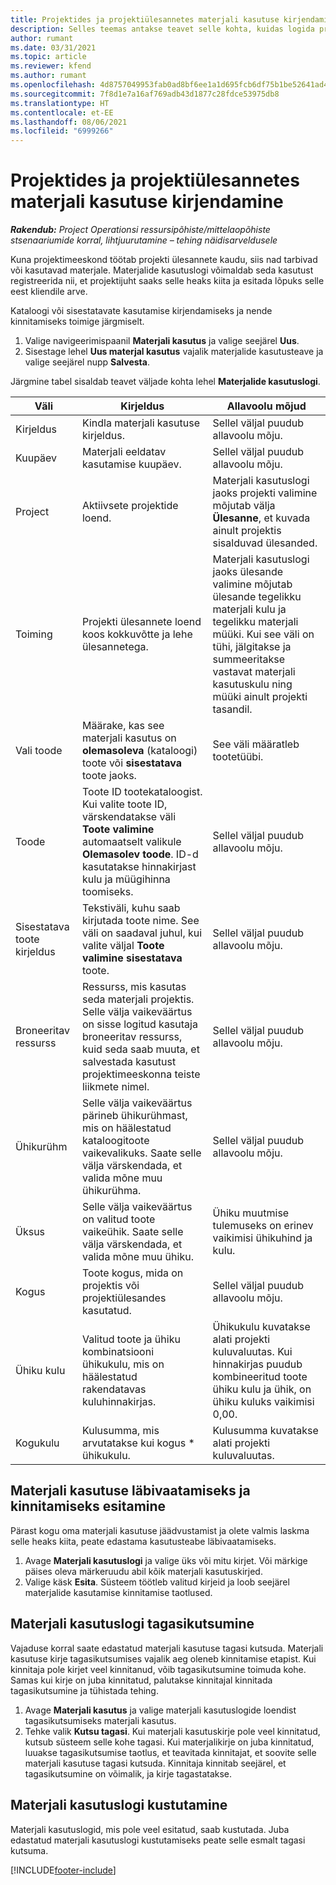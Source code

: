 ```yaml
---
title: Projektides ja projektiülesannetes materjali kasutuse kirjendamine
description: Selles teemas antakse teavet selle kohta, kuidas logida projektides ja projektiülesannetes materjalide kasutamist.
author: rumant
ms.date: 03/31/2021
ms.topic: article
ms.reviewer: kfend
ms.author: rumant
ms.openlocfilehash: 4d8757049953fab0ad8bf6ee1a1d695fcb6df75b1be52641ad4af3b3137d7a0a
ms.sourcegitcommit: 7f8d1e7a16af769adb43d1877c28fdce53975db8
ms.translationtype: HT
ms.contentlocale: et-EE
ms.lasthandoff: 08/06/2021
ms.locfileid: "6999266"
---
```

# <a name="record-material-usage-on-projects-and-project-tasks"></a>Projektides ja projektiülesannetes materjali kasutuse kirjendamine

_**Rakendub:** Project Operationsi ressursipõhiste/mittelaopõhiste stsenaariumide korral, lihtjuurutamine – tehing näidisarveldusele_

Kuna projektimeeskond töötab projekti ülesannete kaudu, siis nad tarbivad või kasutavad materjale. Materjalide kasutuslogi võimaldab seda kasutust registreerida nii, et projektijuht saaks selle heaks kiita ja esitada lõpuks selle eest kliendile arve. 

Kataloogi või sisestatavate kasutamise kirjendamiseks ja nende kinnitamiseks toimige järgmiselt. 

1. Valige navigeerimispaanil **Materjali kasutus** ja valige seejärel **Uus**.
2. Sisestage lehel **Uus materjal kasutus** vajalik materjalide kasutusteave ja valige seejärel nupp **Salvesta**.

Järgmine tabel sisaldab teavet väljade kohta lehel **Materjalide kasutuslogi**. 

| **Väli** | **Kirjeldus** | **Allavoolu mõjud** |
| --- | --- | --- |
| Kirjeldus | Kindla materjali kasutuse kirjeldus. | Sellel väljal puudub allavoolu mõju. |
| Kuupäev | Materjali eeldatav kasutamise kuupäev. | Sellel väljal puudub allavoolu mõju. |
| Project | Aktiivsete projektide loend. | Materjali kasutuslogi jaoks projekti valimine mõjutab välja **Ülesanne**, et kuvada ainult projektis sisalduvad ülesanded. |
| Toiming | Projekti ülesannete loend koos kokkuvõtte ja lehe ülesannetega. | Materjali kasutuslogi jaoks ülesande valimine mõjutab ülesande tegelikku materjali kulu ja tegelikku materjali müüki. Kui see väli on tühi, jälgitakse ja summeeritakse vastavat materjali kasutuskulu ning müüki ainult projekti tasandil. |
| Vali toode | Määrake, kas see materjali kasutus on **olemasoleva** (kataloogi) toote või **sisestatava** toote jaoks. | See väli määratleb tootetüübi. |
| Toode | Toote ID tootekataloogist. Kui valite toote ID, värskendatakse väli **Toote valimine** automaatselt valikule **Olemasolev toode**. ID-d kasutatakse hinnakirjast kulu ja müügihinna toomiseks. | Sellel väljal puudub allavoolu mõju. |
| Sisestatava toote kirjeldus | Tekstiväli, kuhu saab kirjutada toote nime. See väli on saadaval juhul, kui valite väljal **Toote valimine** **sisestatava** toote.| Sellel väljal puudub allavoolu mõju. |
| Broneeritav ressurss| Ressurss, mis kasutas seda materjali projektis. Selle välja vaikeväärtus on sisse logitud kasutaja broneeritav ressurss, kuid seda saab muuta, et salvestada kasutust projektimeeskonna teiste liikmete nimel. | Sellel väljal puudub allavoolu mõju. |
| Ühikurühm | Selle välja vaikeväärtus pärineb ühikurühmast, mis on häälestatud kataloogitoote vaikevalikuks. Saate selle välja värskendada, et valida mõne muu ühikurühma. | Sellel väljal puudub allavoolu mõju. |
| Üksus | Selle välja vaikeväärtus on valitud toote vaikeühik. Saate selle välja värskendada, et valida mõne muu ühiku. | Ühiku muutmise tulemuseks on erinev vaikimisi ühikuhind ja kulu. |
| Kogus | Toote kogus, mida on projektis või projektiülesandes kasutatud. | Sellel väljal puudub allavoolu mõju. |
| Ühiku kulu | Valitud toote ja ühiku kombinatsiooni ühikukulu, mis on häälestatud rakendatavas kuluhinnakirjas. | Ühikukulu kuvatakse alati projekti kuluvaluutas. Kui hinnakirjas puudub kombineeritud toote ühiku kulu ja ühik, on ühiku kuluks vaikimisi 0,00. |
| Kogukulu | Kulusumma, mis arvutatakse kui kogus \* ühikukulu.| Kulusumma kuvatakse alati projekti kuluvaluutas. |


## <a name="submit-material-usage-for-review-and-approval"></a>Materjali kasutuse läbivaatamiseks ja kinnitamiseks esitamine 
Pärast kogu oma materjali kasutuse jäädvustamist ja olete valmis laskma selle heaks kiita, peate edastama kasutusteabe läbivaatamiseks.

1. Avage **Materjali kasutuslogi** ja valige üks või mitu kirjet. Või märkige päises oleva märkeruudu abil kõik materjali kasutuskirjed.
2. Valige käsk **Esita**. Süsteem töötleb valitud kirjeid ja loob seejärel materjalide kasutamise kinnitamise taotlused.

## <a name="recall-a-material-usage-log"></a>Materjali kasutuslogi tagasikutsumine

Vajaduse korral saate edastatud materjali kasutuse tagasi kutsuda. Materjali kasutuse kirje tagasikutsumises vajalik aeg oleneb kinnitamise etapist.  Kui kinnitaja pole kirjet veel kinnitanud, võib tagasikutsumine toimuda kohe. Samas kui kirje on juba kinnitatud, palutakse kinnitajal kinnitada tagasikutsumine ja tühistada tehing.

1. Avage **Materjali kasutus** ja valige materjali kasutuslogide loendist tagasikutsumiseks materjali kasutus.
2. Tehke valik **Kutsu tagasi**. Kui materjali kasutuskirje pole veel kinnitatud, kutsub süsteem selle kohe tagasi. Kui materjalikirje on juba kinnitatud, luuakse tagasikutsumise taotlus, et teavitada kinnitajat, et soovite selle materjali kasutuse tagasi kutsuda. Kinnitaja kinnitab seejärel, et tagasikutsumine on võimalik, ja kirje tagastatakse.

## <a name="delete-a-material-usage-log"></a>Materjali kasutuslogi kustutamine

Materjali kasutuslogid, mis pole veel esitatud, saab kustutada. Juba edastatud materjali kasutuslogi kustutamiseks peate selle esmalt tagasi kutsuma.



[!INCLUDE[footer-include](../includes/footer-banner.md)]

